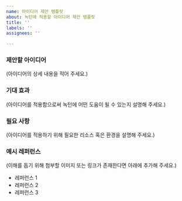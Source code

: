 ```yaml
---
name: 아이디어 제안 템플릿
about: 녹턴에 적용할 아이디어 제안 템플릿
title: ''
labels: ''
assignees: ''

---
```


### **제안할 아이디어**
(아이디어의 상세 내용을 적어 주세요.)

### **기대 효과**
(아이디어를 적용함으로써 녹턴에 어떤 도움이 될 수 있는지 설명해 주세요.)

### **필요 사항**
(아이디어를 적용하기 위해 필요한 리소스 혹은 환경을 설명해 주세요.)

### **예시 레퍼런스**
(이해를 돕기 위해 첨부할 이미지 또는 링크가 존재한다면 아래에 추가해 주세요.)
- 레퍼런스 1
- 레퍼런스 2
- 레퍼런스 3
